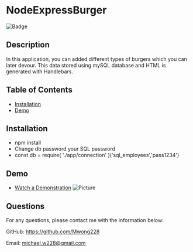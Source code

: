 # NodeExpressBurger

![Badge](https://img.shields.io/badge/license-MIT-blue)

## Description
In this application, you can added different types of burgers which you can later devour. This data stored using mySQL database and HTML is generated with Handlebars.

## Table of Contents
* [Installation](#installation)
* [Demo](#demo)

## Installation
* npm install 
* Change db password your SQL password 
* const db = require( './app/connection' )('sql_employees','pass1234')

## Demo
* [Watch a Demonstration](https://drive.google.com/file/d/1QC4dBvc2CykZ_qrtL4MWj3a-LLcbE_58/view)
![Picture](https://i.gyazo.com/aa0c6d801c34cea839d05dfaecd2cab4.png)

## Questions
For any questions, please contact me with the information below:


GitHub: https://github.com/Mwong228


Email: michael.w228@gmail.com
